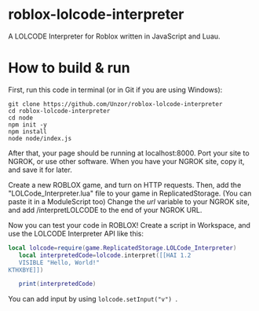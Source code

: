 # roblox-lolcode-interpreter
A LOLCODE Interpreter for Roblox written in JavaScript and Luau.

# How to build & run
First, run this code in terminal (or in Git if you are using Windows):
```
git clone https://github.com/Unzor/roblox-lolcode-interpreter
cd roblox-lolcode-interpreter
cd node
npm init -y
npm install
node node/index.js
```
After that, your page should be running at localhost:8000.
Port your site to NGROK, or use other software.
When you have your NGROK site, copy it, and save it for later.

Create a new ROBLOX game, and turn on HTTP requests.
Then, add the "LOLCode_Interpreter.lua" file to your game in ReplicatedStorage. (You can paste it in a ModuleScript too)
Change the _url_ variable to your NGROK site, and add /interpretLOLCODE to the end of your NGROK URL.

Now you can test your code in ROBLOX! Create a script in Workspace, and use the LOLCODE Interpreter API like this:

 ```lua
local lolcode=require(game.ReplicatedStorage.LOLCode_Interpreter)
	local interpretedCode=lolcode.interpret([[HAI 1.2
    VISIBLE "Hello, World!"
KTHXBYE]])

	print(interpretedCode)
```

You can add input by using ```lolcode.setInput("v") ```.

